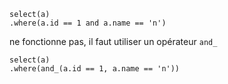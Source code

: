 

```
select(a)
.where(a.id == 1 and a.name == 'n')
```

ne fonctionne pas, il faut utiliser un opérateur `and_`

```
select(a)
.where(and_(a.id == 1, a.name == 'n'))
```
